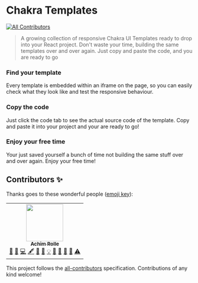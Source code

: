 # Chakra Templates
<!-- ALL-CONTRIBUTORS-BADGE:START - Do not remove or modify this section -->
[![All Contributors](https://img.shields.io/badge/all_contributors-1-orange.svg?style=flat-square)](#contributors-)
<!-- ALL-CONTRIBUTORS-BADGE:END -->

> A growing collection of responsive Chakra UI Templates ready to drop into your React project.
> Don't waste your time, building the same templates over and over again. Just copy and paste the code, and you are ready to go

### Find your template

Every template is embedded within an iframe on the page, so you can easily check what they look like and test the responsive behaviour.

### Copy the code

Just click the code tab to see the actual source code of the template. Copy and paste it into your project and your are ready to go!

### Enjoy your free time

Your just saved yourself a bunch of time not building the same stuff over and over again. Enjoy your free time!

## Contributors ✨

Thanks goes to these wonderful people ([emoji key](https://allcontributors.org/docs/en/emoji-key)):

<!-- ALL-CONTRIBUTORS-LIST:START - Do not remove or modify this section -->
<!-- prettier-ignore-start -->
<!-- markdownlint-disable -->
<table>
  <tr>
    <td align="center"><a href="http://www.hauptrolle.me"><img src="https://avatars0.githubusercontent.com/u/1164541?v=4" width="100px;" alt=""/><br /><sub><b>Achim Rolle</b></sub></a><br /><a href="https://github.com/hauptrolle/chakra-templates/issues?q=author%3Ahauptrolle" title="Bug reports">🐛</a> <a href="#business-hauptrolle" title="Business development">💼</a> <a href="https://github.com/hauptrolle/chakra-templates/commits?author=hauptrolle" title="Code">💻</a> <a href="#content-hauptrolle" title="Content">🖋</a> <a href="https://github.com/hauptrolle/chakra-templates/commits?author=hauptrolle" title="Documentation">📖</a> <a href="#design-hauptrolle" title="Design">🎨</a> <a href="#example-hauptrolle" title="Examples">💡</a> <a href="#ideas-hauptrolle" title="Ideas, Planning, & Feedback">🤔</a> <a href="#maintenance-hauptrolle" title="Maintenance">🚧</a> <a href="#question-hauptrolle" title="Answering Questions">💬</a> <a href="https://github.com/hauptrolle/chakra-templates/pulls?q=is%3Apr+reviewed-by%3Ahauptrolle" title="Reviewed Pull Requests">👀</a> <a href="https://github.com/hauptrolle/chakra-templates/commits?author=hauptrolle" title="Tests">⚠️</a></td>
  </tr>
</table>

<!-- markdownlint-enable -->
<!-- prettier-ignore-end -->
<!-- ALL-CONTRIBUTORS-LIST:END -->

This project follows the [all-contributors](https://github.com/all-contributors/all-contributors) specification. Contributions of any kind welcome!